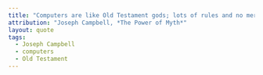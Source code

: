 ```yaml
---
title: "Computers are like Old Testament gods; lots of rules and no mercy."
attribution: "Joseph Campbell, *The Power of Myth*"
layout: quote
tags:
  - Joseph Campbell
  - computers
  - Old Testament
---
```

